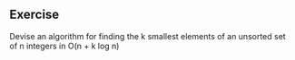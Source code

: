 ## Exercise

Devise an algorithm for finding the k smallest elements of an unsorted set of n integers in O(n + k log n)
